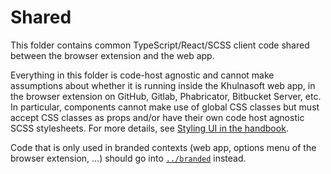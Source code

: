 # Shared

This folder contains common TypeScript/React/SCSS client code shared between the browser extension and the web app.

Everything in this folder is code-host agnostic and cannot make assumptions about whether it is running inside the Khulnasoft web app, in the browser extension on GitHub, Gitlab, Phabricator, Bitbucket Server, etc.
In particular, components cannot make use of global CSS classes but must accept CSS classes as props and/or have their own code host agnostic SCSS stylesheets.
For more details, see [Styling UI in the handbook](../../doc/dev/background-information/web/styling.md).

Code that is only used in branded contexts (web app, options menu of the browser extension, ...) should go into [`../branded`](../branded) instead.
